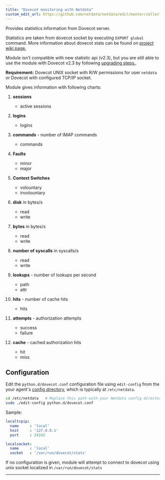 ```yaml
---
title: "Dovecot monitoring with Netdata"
custom_edit_url: https://github.com/netdata/netdata/edit/master/collectors/python.d.plugin/dovecot/README.md
---
```




Provides statistics information from Dovecot server.

Statistics are taken from dovecot socket by executing `EXPORT global` command.
More information about dovecot stats can be found on [project wiki page.](http://wiki2.dovecot.org/Statistics)

Module isn't compatible with new statistic api (v2.3), but you are still able to use the module with Dovecot v2.3
by following [upgrading steps.](https://wiki2.dovecot.org/Upgrading/2.3).

**Requirement:**
Dovecot UNIX socket with R/W permissions for user `netdata` or Dovecot with configured TCP/IP socket.

Module gives information with following charts:

1.  **sessions**

    -   active sessions

2.  **logins**

    -   logins

3.  **commands** - number of IMAP commands

    -   commands

4.  **Faults**

    -   minor
    -   major

5.  **Context Switches**

    -   volountary
    -   involountary

6.  **disk** in bytes/s

    -   read
    -   write

7.  **bytes** in bytes/s

    -   read
    -   write

8.  **number of syscalls** in syscalls/s

    -   read
    -   write

9.  **lookups** - number of lookups per second

    -   path
    -   attr

10. **hits** - number of cache hits

    -   hits

11. **attempts** - authorization attempts

    -   success
    -   failure

12. **cache** - cached authorization hits

    -   hit
    -   miss

## Configuration

Edit the `python.d/dovecot.conf` configuration file using `edit-config` from the your agent's [config
directory](/docs/step-by-step/step-04#find-your-netdataconf-file), which is typically at `/etc/netdata`.

```bash
cd /etc/netdata   # Replace this path with your Netdata config directory, if different, if different
sudo ./edit-config python.d/dovecot.conf
```

Sample:

```yaml
localtcpip:
  name     : 'local'
  host     : '127.0.0.1'
  port     : 24242

localsocket:
  name     : 'local'
  socket   : '/var/run/dovecot/stats'
```

If no configuration is given, module will attempt to connect to dovecot using unix socket localized in `/var/run/dovecot/stats`

---


